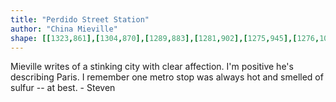 ```yaml
---
title: "Perdido Street Station"
author: "China Mieville"
shape: [[1323,861],[1304,870],[1289,883],[1281,902],[1275,945],[1276,1000],[1270,1179],[1268,1411],[1264,1569],[1265,1608],[1263,1649],[1263,1743],[1261,1755],[1261,1841],[1259,1901],[1261,1924],[1261,1935],[1259,1944],[1265,1955],[1261,1972],[1263,1985],[1262,2000],[1264,2004],[1262,2012],[1263,2050],[1261,2056],[1261,2101],[1263,2107],[1264,2131],[1273,2139],[1285,2140],[1290,2143],[1305,2146],[1352,2148],[1432,2147],[1444,2143],[1447,2140],[1448,2135],[1451,1959],[1454,1893],[1453,1882],[1455,1755],[1457,1730],[1457,1607],[1460,1491],[1460,1420],[1462,1392],[1462,1336],[1464,1289],[1463,1268],[1465,1244],[1466,1179],[1470,1157],[1469,1139],[1473,1129],[1473,1013],[1475,1007],[1474,941],[1477,872],[1474,868],[1469,867],[1399,868],[1391,866],[1372,865],[1358,866],[1350,862],[1333,861]]
---
```


Mieville writes of a stinking city with clear affection. I'm positive he's describing Paris. I remember one metro stop was always hot and smelled of sulfur -- at best. - Steven
